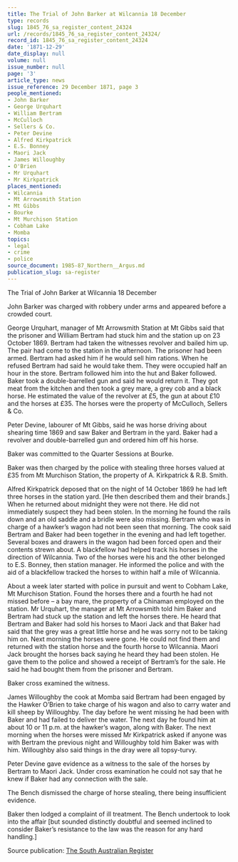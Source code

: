 ```yaml
---
title: The Trial of John Barker at Wilcannia 18 December
type: records
slug: 1845_76_sa_register_content_24324
url: /records/1845_76_sa_register_content_24324/
record_id: 1845_76_sa_register_content_24324
date: '1871-12-29'
date_display: null
volume: null
issue_number: null
page: '3'
article_type: news
issue_reference: 29 December 1871, page 3
people_mentioned:
- John Barker
- George Urquhart
- William Bertram
- McCulloch
- Sellers & Co.
- Peter Devine
- Alfred Kirkpatrick
- E.S. Bonney
- Maori Jack
- James Willoughby
- O'Brien
- Mr Urquhart
- Mr Kirkpatrick
places_mentioned:
- Wilcannia
- Mt Arrowsmith Station
- Mt Gibbs
- Bourke
- Mt Murchison Station
- Cobham Lake
- Momba
topics:
- legal
- crime
- police
source_document: 1985-87_Northern__Argus.md
publication_slug: sa-register
---
```


The Trial of John Barker at Wilcannia 18 December

John Barker was charged with robbery under arms and appeared before a crowded court.

George Urquhart, manager of Mt Arrowsmith Station at Mt Gibbs said that the prisoner and William Bertram had stuck him and the station up on 23 October 1869. Bertram had taken the witnesses revolver and bailed him up.  The pair had come to the station in the afternoon.  The prisoner had been armed.  Bertram had asked him if he would sell him rations.  When he refused Bertram had said he would take them.  They were occupied half an hour in the store.  Bertram followed him into the hut and Baker followed.  Baker took a double-barrelled gun and said he would return it.  They got meat from the kitchen and then took a grey mare, a grey cob and a black horse.  He estimated the value of the revolver at £5, the gun at about £10 and the horses at £35.  The horses were the property of McCulloch, Sellers & Co.

Peter Devine, labourer of Mt Gibbs, said he was horse driving about shearing time 1869 and saw Baker and Bertram in the yard.  Baker had a revolver and double-barrelled gun and ordered him off his horse.

Baker was committed to the Quarter Sessions at Bourke.

Baker was then charged by the police with stealing three horses valued at £35 from Mt Murchison Station, the property of A. Kirkpatrick & R.B. Smith.

Alfred Kirkpatrick deposed that on the night of 14 October 1869 he had left three horses in the station yard.  [He then described them and their brands.]  When he returned about midnight they were not there.  He did not immediately suspect they had been stolen.  In the morning he found the rails down and an old saddle and a bridle were also missing.  Bertram who was in charge of a hawker’s wagon had not been seen that morning.  The cook said Bertram and Baker had been together in the evening and had left together.  Several boxes and drawers in the wagon had been forced open and their contents strewn about.  A blackfellow had helped track his horses in the direction of Wilcannia.  Two of the horses were his and the other belonged to E.S. Bonney, then station manager.  He informed the police and with the aid of a blackfellow tracked the horses to within half a mile of Wilcannia.

About a week later started with police in pursuit and went to Cobham Lake, Mt Murchison Station.  Found the horses there and a fourth he had not missed before – a bay mare, the property of a Chinaman employed on the station.  Mr Urquhart, the manager at Mt Arrowsmith told him Baker and Bertram had stuck up the station and left the horses there.  He heard that Bertram and Baker had sold his horses to Maori Jack and that Baker had said that the grey was a great little horse and he was sorry not to be taking him on.  Next morning the horses were gone.  He could not find them and returned with the station horse and the fourth horse to Wilcannia.  Maori Jack brought the horses back saying he heard they had been stolen.  He gave them to the police and showed a receipt of Bertram’s for the sale.  He said he had bought them from the prisoner and Bertram.

Baker cross examined the witness.

James Willoughby the cook at Momba said Bertram had been engaged by the Hawker O’Brien to take charge of his wagon and also to carry water and kill sheep by Willoughby.  The day before he went missing he had been with Baker and had failed to deliver the water.  The next day he found him at about 10 or 11 p.m. at the hawker’s wagon, along with Baker.  The next morning when the horses were missed Mr Kirkpatrick asked if anyone was with Bertram the previous night and Willoughby told him Baker was with him.  Willoughby also said things in the dray were all topsy-turvy.

Peter Devine gave evidence as a witness to the sale of the horses by Bertram to Maori Jack.  Under cross examination he could not say that he knew if Baker had any connection with the sale.

The Bench dismissed the charge of horse stealing, there being insufficient evidence.

Baker then lodged a complaint of ill treatment.  The Bench undertook to look into the affair [but sounded distinctly doubtful and seemed inclined to consider Baker’s resistance to the law was the reason for any hard handling.]

Source publication: [The South Australian Register](/publications/sa-register/)
